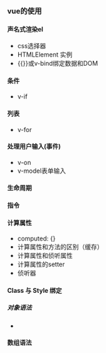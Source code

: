 
### vue的使用

#### 声名式渲染el
* css选择器
* HTMLElement 实例
* {{}}或v-bind绑定数据和DOM
#### 条件
* v-if
#### 列表
* v-for
#### 处理用户输入(事件)
* v-on
* v-model表单输入
#### 生命周期

#### 指令

#### 计算属性
* computed: {}
* 计算属性和方法的区别（缓存）
* 计算属性和侦听属性
* 计算属性的setter
* 侦听器

#### Class 与 Style 绑定
##### 对象语法
* 
#### 数组语法
         
          